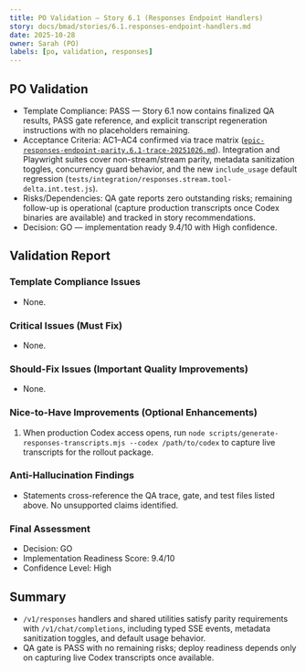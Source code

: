 ```yaml
---
title: PO Validation — Story 6.1 (Responses Endpoint Handlers)
story: docs/bmad/stories/6.1.responses-endpoint-handlers.md
date: 2025-10-28
owner: Sarah (PO)
labels: [po, validation, responses]
---
```


## PO Validation

- Template Compliance: PASS — Story 6.1 now contains finalized QA results, PASS gate reference, and explicit transcript regeneration instructions with no placeholders remaining.
- Acceptance Criteria: AC1–AC4 confirmed via trace matrix ([`epic-responses-endpoint-parity.6.1-trace-20251026.md`](./epic-responses-endpoint-parity.6.1-trace-20251026.md)). Integration and Playwright suites cover non-stream/stream parity, metadata sanitization toggles, concurrency guard behavior, and the new `include_usage` default regression (`tests/integration/responses.stream.tool-delta.int.test.js`).
- Risks/Dependencies: QA gate reports zero outstanding risks; remaining follow-up is operational (capture production transcripts once Codex binaries are available) and tracked in story recommendations.
- Decision: GO — implementation ready 9.4/10 with High confidence.

## Validation Report

### Template Compliance Issues

- None.

### Critical Issues (Must Fix)

- None.

### Should-Fix Issues (Important Quality Improvements)

- None.

### Nice-to-Have Improvements (Optional Enhancements)

1. When production Codex access opens, run `node scripts/generate-responses-transcripts.mjs --codex /path/to/codex` to capture live transcripts for the rollout package.

### Anti-Hallucination Findings

- Statements cross-reference the QA trace, gate, and test files listed above. No unsupported claims identified.

### Final Assessment

- Decision: GO
- Implementation Readiness Score: 9.4/10
- Confidence Level: High

## Summary

- `/v1/responses` handlers and shared utilities satisfy parity requirements with `/v1/chat/completions`, including typed SSE events, metadata sanitization toggles, and default usage behavior.
- QA gate is PASS with no remaining risks; deploy readiness depends only on capturing live Codex transcripts once available.
